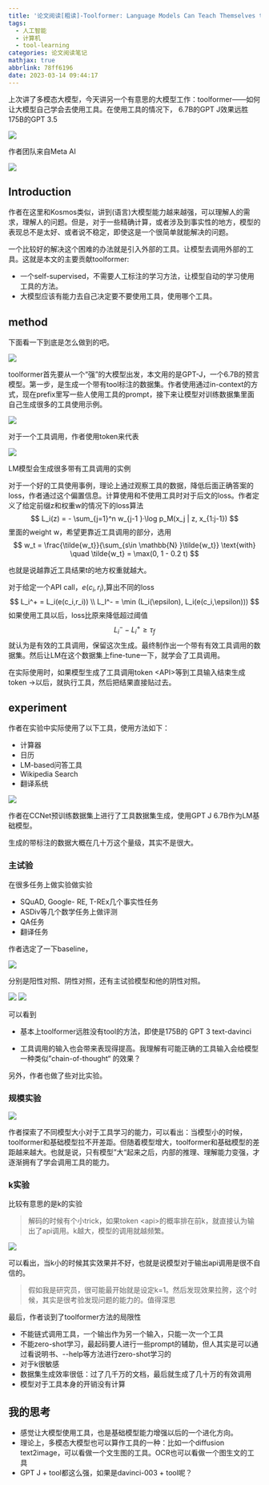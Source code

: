 ```yaml
---
title: '论文阅读[粗读]-Toolformer: Language Models Can Teach Themselves to Use Tools'
tags:
  - 人工智能
  - 计算机
  - tool-learning
categories: 论文阅读笔记
mathjax: true
abbrlink: 78ff6196
date: 2023-03-14 09:44:17
---
```


上次讲了多模态大模型，今天讲另一个有意思的大模型工作：toolformer——如何让大模型自己学会去使用工具。在使用工具的情况下， 6.7B的GPT J效果远胜175B的GPT 3.5

<img src="../files/images/toolformer/intro.png">

<!-- more -->

作者团队来自Meta AI

<img src="../files/images/toolformer/authors.png">

## Introduction

作者在这里和Kosmos类似，讲到(语言)大模型能力越来越强，可以理解人的需求，理解人的问题。但是，对于一些精确计算，或者涉及到事实性的地方，模型的表现总不是太好、或者说不稳定，即使这是一个很简单就能解决的问题。

一个比较好的解决这个困难的办法就是引入外部的工具。让模型去调用外部的工具。这就是本文的主要贡献toolformer:

- 一个self-supervised，不需要人工标注的学习方法，让模型自动的学习使用工具的方法。
- 大模型应该有能力去自己决定要不要使用工具，使用哪个工具。

## method

下面看一下到底是怎么做到的吧。

<img src="../files/images/toolformer/method.png">

toolformer首先要从一个“强”的大模型出发，本文用的是GPT-J，一个6.7B的预言模型。第一步，是生成一个带有tool标注的数据集。作者使用通过in-context的方式，现在prefix里写一些人使用工具的prompt，接下来让模型对训练数据集里面自己生成很多的工具使用示例。

<img src="../files/images/toolformer/prompt.png">

对于一个工具调用，作者使用token来代表

<img src="../files/images/toolformer/api.png">

LM模型会生成很多带有工具调用的实例

对于一个好的工具使用事例，理论上通过观察工具的数据，降低后面正确答案的loss，作者通过这个偏置信息。计算使用和不使用工具时对于后文的loss。作者定义了给定前缀z和权重w的情况下的loss算法
$$
L_i(z) = - \sum_{j=1}^n w_{j-1 }·\log p_M(x_j | z, x_{1:j-1})
$$
里面的weight w，希望更靠近工具调用的部分，选用
$$
w_t = \frac{\tilde{w_t}}{\sum_{s\in \mathbb{N} }\tilde{w_t}} \text{with} \quad \tilde{w_t} = \max(0, 1 - 0.2 t)
$$


也就是说越靠近工具结果t的地方权重就越大。

对于给定一个API call，$e(c_i, r_i)$,算出不同的loss
$$
L_i^+ = L_i(e(c_i,r_i)) \\
L_I^- = \min (L_i(\epsilon), L_i(e(c_i,\epsilon)))
$$
如果使用工具以后，loss比原来降低超过阈值
$$
L_i^- - L_i^+ \geq \tau_f
$$
就认为是有效的工具调用，保留这次生成。最终制作出一个带有有效工具调用的数据集。然后让LM在这个数据集上fine-tune一下，就学会了工具调用。

在实际使用时，如果模型生成了工具调用token \<API\>等到工具输入结束生成token →以后，就执行工具，然后把结果直接贴过去。



## experiment

作者在实验中实际使用了以下工具，使用方法如下：

- 计算器
- 日历
- LM-based问答工具
- Wikipedia Search
- 翻译系统

<img src="../files/images/toolformer/tools.png">

作者在CCNet预训练数据集上进行了工具数据集生成，使用GPT J 6.7B作为LM基础模型。

生成的带标注的数据大概在几十万这个量级，其实不是很大。

### 主试验

在很多任务上做实验做实验

- SQuAD, Google- RE, T-REx几个事实性任务
- ASDiv等几个数学任务上做评测
- QA任务
- 翻译任务

作者选定了一下baseline，

<img src="../files/images/toolformer/baseline.png">

分别是阳性对照、阴性对照，还有主试验模型和他的阴性对照。

<img src="../files/images/toolformer/result.png">

<img src="../files/images/toolformer/result2.png">

可以看到

- 基本上toolformer远胜没有tool的方法，即使是175B的 GPT 3 text-davinci

- 工具调用的输入也会带来表现得提高。我理解有可能正确的工具输入会给模型一种类似”chain-of-thought“ 的效果？



另外，作者也做了些对比实验。

### 规模实验

<img src="../files/images/toolformer/size.png">

作者探索了不同模型大小对于工具学习的能力，可以看出：当模型小的时候，toolformer和基础模型拉不开差距。但随着模型增大，toolformer和基础模型的差距越来越大。也就是说，只有模型”大“起来之后，内部的推理、理解能力变强，才逐渐拥有了学会调用工具的能力。

### k实验

比较有意思的是k的实验

> 解码的时候有个小trick，如果token \<api\>的概率排在前k，就直接认为输出了api调用。k越大，模型的调用就越频繁。

<img src="../files/images/toolformer/k.png">

可以看出，当k小的时候其实效果并不好，也就是说模型对于输出api调用是很不自信的。

>  假如我是研究员，很可能最开始就是设定k=1。然后发现效果拉胯，这个时候，其实是很考验发现问题的能力的。值得深思



最后，作者谈到了toolformer方法的局限性

- 不能链式调用工具，一个输出作为另一个输入，只能一次一个工具
- 不能zero-shot学习，最起码要人进行一些prompt的辅助，但人其实是可以通过看说明书、--help等方法进行zero-shot学习的
- 对于k很敏感
- 数据集生成效率很低：过了几千万的文档，最后就生成了几十万的有效调用
- 模型对于工具本身的开销没有计算



## 我的思考

- 感觉让大模型使用工具，也是基础模型能力增强以后的一个进化方向。
- 理论上，多模态大模型也可以算作工具的一种：比如一个diffusion text2image，可以看做一个文生图的工具。OCR也可以看做一个图生文的工具
- GPT J + tool都这么强，如果是davinci-003 + tool呢？
